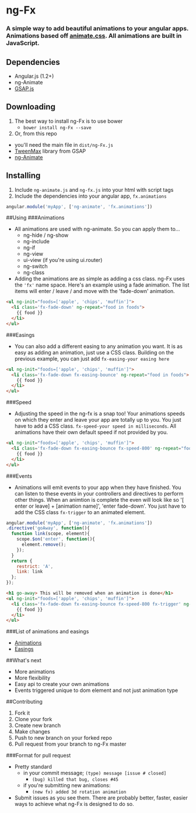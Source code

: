 ng-Fx
===============

### A simple way to add beautiful animations to your angular apps. Animations based off [animate.css](http://daneden.github.io/animate.css/). All animations are built in JavaScript.

## Dependencies
+ Angular.js (1.2+)
+ ng-Animate
+ [GSAP.js](http://www.greensock.com/gsap-js/)

## Downloading
1. The best way to install ng-Fx is to use bower
    + ```bower install ng-Fx --save```
2. Or, from this repo
  + you'll need the main file in ```dist/ng-Fx.js```
  + [TweenMax](https://github.com/greensock/GreenSock-JS/) library from GSAP
  + [ng-Animate](http://google.com)

## Installing
1. Include ```ng-animate.js``` and ```ng-fx.js``` into your html with script tags
2. Include the dependencies into your angular app,  ```fx.animations```
```javascript
angular.module('myApp', ['ng-animate', 'fx.animations'])
```
##Using
###Animations
+ All animations are used with ng-animate. So you can apply them to...
  + ng-hide / ng-show
  + ng-include
  + ng-if
  + ng-view
  + ui-view (if you're using ui.router)
  + ng-switch
  + ng-class
+ Adding the animations are as simple as adding a css class. ng-Fx uses the ```'fx'``` name space. Here's an example using a fade animation. The list items will enter / leave / and move with the 'fade-down' animation.
``` html
<ul ng-init="foods=['apple', 'chips', 'muffin']">
  <li class='fx-fade-down' ng-repeat="food in foods">
    {{ food }}
  </li>
</ul>
```
###Easings
+ You can also add a different easing to any animation you want. It is as easy as adding an animation, just use a CSS class. Building on the previous example, you can just add ```fx-easing-your easing here```
``` html
<ul ng-init="foods=['apple', 'chips', 'muffin']">
  <li class='fx-fade-down fx-easing-bounce' ng-repeat="food in foods">
    {{ food }}
  </li>
</ul>
```
###Speed
+ Adjusting the speed in the ng-fx is a snap too! Your animations speeds on which they enter and leave your app are totally up to you. You just have to add a CSS class. ```fx-speed-your speed in milliseconds```. All animations have their own default speed if not provided by you.
``` html
<ul ng-init="foods=['apple', 'chips', 'muffin']">
  <li class='fx-fade-down fx-easing-bounce fx-speed-800' ng-repeat="food in foods">
    {{ food }}
  </li>
</ul>
```
###Events
+ Animations will emit events to your app when they have finished. You can listen to these events in your controllers and directives to perform other things. When an animtion is complete the even will look like so '[ enter or leave] + [animation name]', 'enter fade-down'. You just have to add the CSS class ```fx-trigger``` to an animated element.
``` javascript
angular.module('myApp', ['ng-animate', 'fx.animations'])
.directive('goAway', function(){
  function link(scope, element){
    scope.$on('enter', function(){
      element.remove();
    });
  }
  return {
    restrict: 'A',
    link: link
  };
});
```
``` html
<h1 go-away> This will be removed when an animation is done</h1>
<ul ng-init="foods=['apple', 'chips', 'muffin']">
  <li class='fx-fade-down fx-easing-bounce fx-speed-800 fx-trigger' ng-repeat="food in foods">
    {{ food }}
  </li>
</ul>
```
###List of animations and easings
+ [Animations](https://github.com/Hendrixer/ng-Fx/blob/master/animationList.txt)
+ [Easings](https://github.com/Hendrixer/ng-Fx/blob/master/easingList.txt)

##What's next
+ More animations
+ More flexibility
+ Easy api to create your own animations
+ Events triggered unique to dom element and not just animation type

##Contributing
1. Fork it
2. Clone your fork
3. Create new branch
4. Make changes
5. Push to new branch on your forked repo
6. Pull request from your branch to ng-Fx master

###Format for pull request
+ Pretty standard
  + in your commit message; ```(type) message [issue # closed]```
    + ```(bug) killed that bug, closes #45```
  + if you're submitting new animations:
    + ```(new fx) added 3d rotation animation ```
+ Submit issues as you see them. There are probably better, faster, easier ways to achieve what ng-Fx is designed to do so.
